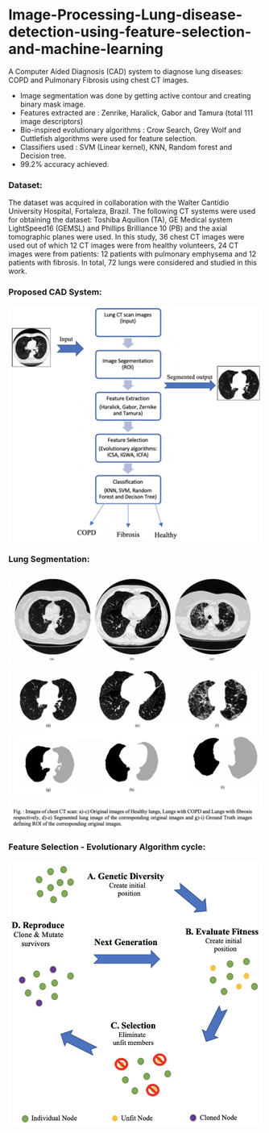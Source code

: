 # Image-Processing-Lung-disease-detection-using-feature-selection-and-machine-learning
A Computer Aided Diagnosis (CAD) system to diagnose lung diseases: COPD and Pulmonary Fibrosis using chest CT images.
  - Image segmentation was done by getting active contour and creating binary mask image.
  - Features extracted are : Zenrike, Haralick, Gabor and Tamura (total 111 image descriptors)
  - Bio-inspired evolutionary algorithms : Crow Search, Grey Wolf and Cuttlefish algorithms were used for feature selection.
  - Classifiers used : SVM (Linear kernel), KNN, Random forest and Decision tree.
  - 99.2% accuracy achieved.
  
  
### Dataset:
The dataset was acquired in collaboration with the Walter Cantídio University Hospital, Fortaleza, Brazil. The following CT systems were used for obtaining the dataset: Toshiba Aquilion (TA), GE Medical system LightSpeed16 (GEMSL) and Phillips Brilliance 10 (PB) and the axial tomographic planes were used. In this study, 36 chest CT images were used out of which 12 CT images were from healthy volunteers, 24 CT images were from patients: 12 patients with pulmonary emphysema and 12 patients with fibrosis. In total, 72 lungs were considered and studied in this work.

### Proposed CAD System:
<img src="readmeImages/CAD_System.jpg" width="700">

### Lung Segmentation:
<img src="readmeImages/lungSegmentation.png" width="700">

### Feature Selection - Evolutionary Algorithm cycle:
<img src="readmeImages/evolutionaryCycle.jpg" width="700">

